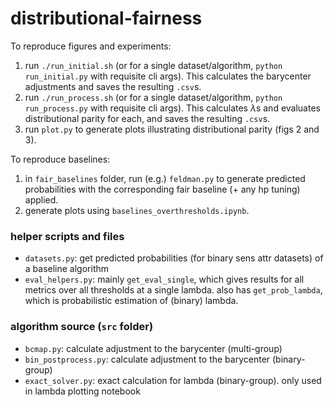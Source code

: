 # distributional-fairness

To reproduce figures and experiments:
1. run `./run_initial.sh` (or for a single dataset/algorithm, `python run_initial.py` with requisite cli args). This calculates the barycenter adjustments and saves the resulting `.csv`s.
2. run `./run_process.sh` (or for a single dataset/algorithm, `python run_process.py` with requisite cli args). This calculates $\lambda$s and evaluates distributional parity for each, and saves the resulting `.csv`s.
3. run `plot.py` to generate plots illustrating distributional parity (figs 2 and 3). 

To reproduce baselines: 
1. in `fair_baselines` folder, run (e.g.) `feldman.py` to generate predicted probabilities with the corresponding fair baseline (+ any hp tuning) applied.
2. generate plots using `baselines_overthresholds.ipynb`. 

### helper scripts and files 
- `datasets.py`: get predicted probabilities (for binary sens attr datasets) of a baseline algorithm
- `eval_helpers.py`: mainly `get_eval_single`, which gives results for all metrics over all thresholds at a single lambda. also has `get_prob_lambda`, which is probabilistic estimation of (binary) lambda. 

### algorithm source (`src` folder)
- `bcmap.py`: calculate adjustment to the barycenter (multi-group)
- `bin_postprocess.py`: calculate adjustment to the barycenter (binary-group)
- `exact_solver.py`: exact calculation for lambda (binary-group). only used in lambda plotting notebook


